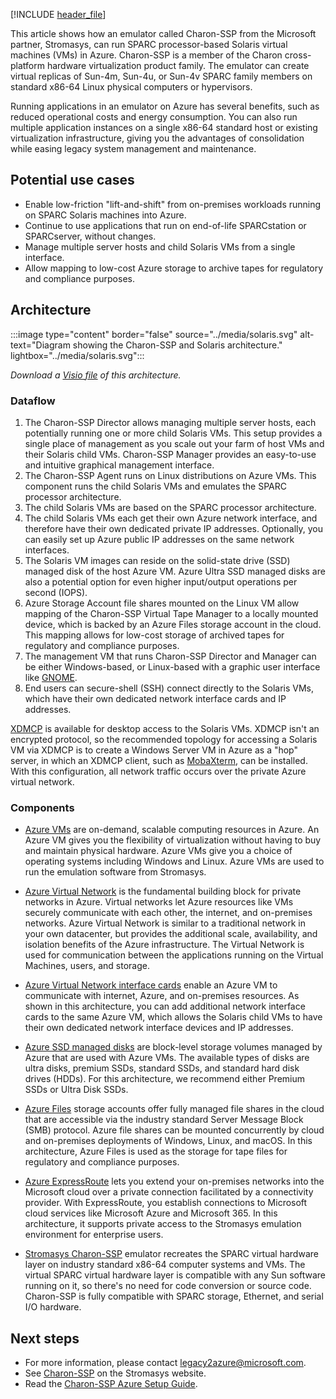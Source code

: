 [!INCLUDE [header_file](../../../includes/sol-idea-header.md)]

This article shows how an emulator called Charon-SSP from the Microsoft partner, Stromasys, can run SPARC processor-based Solaris virtual machines (VMs) in Azure. Charon-SSP is a member of the Charon cross-platform hardware virtualization product family. The emulator can create virtual replicas of Sun-4m, Sun-4u, or Sun-4v SPARC family members on standard x86-64 Linux physical computers or hypervisors.

Running applications in an emulator on Azure has several benefits, such as reduced operational costs and energy consumption. You can also run multiple application instances on a single x86-64 standard host or existing virtualization infrastructure, giving you the advantages of consolidation while easing legacy system management and maintenance.

## Potential use cases

- Enable low-friction "lift-and-shift" from on-premises workloads running on SPARC Solaris machines into Azure.
- Continue to use applications that run on end-of-life SPARCstation or SPARCserver, without changes.
- Manage multiple server hosts and child Solaris VMs from a single interface.
- Allow mapping to low-cost Azure storage to archive tapes for regulatory and compliance purposes.

## Architecture

:::image type="content" border="false" source="../media/solaris.svg" alt-text="Diagram showing the Charon-SSP and Solaris architecture." lightbox="../media/solaris.svg":::

*Download a [Visio file](https://arch-center.azureedge.net/solaris-emulator-azure.vsdx) of this architecture.*

### Dataflow

1. The Charon-SSP Director allows managing multiple server hosts, each potentially running one or more child Solaris VMs. This setup provides a single place of management as you scale out your farm of host VMs and their Solaris child VMs. Charon-SSP Manager provides an easy-to-use and intuitive graphical management interface.
1. The Charon-SSP Agent runs on Linux distributions on Azure VMs. This component runs the child Solaris VMs and emulates the SPARC processor architecture.
1. The child Solaris VMs are based on the SPARC processor architecture.
1. The child Solaris VMs each get their own Azure network interface, and therefore have their own dedicated private IP addresses. Optionally, you can easily set up Azure public IP addresses on the same network interfaces.
1. The Solaris VM images can reside on the solid-state drive (SSD) managed disk of the host Azure VM. Azure Ultra SSD managed disks are also a potential option for even higher input/output operations per second (IOPS).
1. Azure Storage Account file shares mounted on the Linux VM allow mapping of the Charon-SSP Virtual Tape Manager to a locally mounted device, which is backed by an Azure Files storage account in the cloud. This mapping allows for low-cost storage of archived tapes for regulatory and compliance purposes.
1. The management VM that runs Charon-SSP Director and Manager can be either Windows-based, or Linux-based with a graphic user interface like [GNOME](https://www.gnome.org).
1. End users can secure-shell (SSH) connect directly to the Solaris VMs, which have their own dedicated network interface cards and IP addresses.

[XDMCP](https://wiki.ubuntu.com/xdmcp) is available for desktop access to the Solaris VMs. XDMCP isn't an encrypted protocol, so the recommended topology for accessing a Solaris VM via XDMCP is to create a Windows Server VM in Azure as a "hop" server, in which an XDMCP client, such as [MobaXterm](https://mobaxterm.mobatek.net), can be installed. With this configuration, all network traffic occurs over the private Azure virtual network.

### Components

- [Azure VMs](/azure/well-architected/service-guides/virtual-machines) are on-demand, scalable computing resources in Azure. An Azure VM gives you the flexibility of virtualization without having to buy and maintain physical hardware. Azure VMs give you a choice of operating systems including Windows and Linux. Azure VMs are used to run the emulation software from Stromasys.

- [Azure Virtual Network](/azure/virtual-network/virtual-networks-overview) is the fundamental building block for private networks in Azure. Virtual networks let Azure resources like VMs securely communicate with each other, the internet, and on-premises networks. Azure Virtual Network is similar to a traditional network in your own datacenter, but provides the additional scale, availability, and isolation benefits of the Azure infrastructure. The Virtual Network is used for communication between the applications running on the Virtual Machines, users, and storage.

- [Azure Virtual Network interface cards](/azure/virtual-network/virtual-network-network-interface) enable an Azure VM to communicate with internet, Azure, and on-premises resources. As shown in this architecture, you can add additional network interface cards to the same Azure VM, which allows the Solaris child VMs to have their own dedicated network interface devices and IP addresses.

- [Azure SSD managed disks](/azure/virtual-machines/managed-disks-overview) are block-level storage volumes managed by Azure that are used with Azure VMs. The available types of disks are ultra disks, premium SSDs, standard SSDs, and standard hard disk drives (HDDs). For this architecture, we recommend either Premium SSDs or Ultra Disk SSDs.

- [Azure Files](/azure/well-architected/service-guides/azure-files) storage accounts offer fully managed file shares in the cloud that are accessible via the industry standard Server Message Block (SMB) protocol. Azure file shares can be mounted concurrently by cloud and on-premises deployments of Windows, Linux, and macOS. In this architecture, Azure Files is used as the storage for tape files for regulatory and compliance purposes.

- [Azure ExpressRoute](/azure/well-architected/service-guides/azure-expressroute) lets you extend your on-premises networks into the Microsoft cloud over a private connection facilitated by a connectivity provider. With ExpressRoute, you establish connections to Microsoft cloud services like Microsoft Azure and Microsoft 365. In this architecture, it supports private access to the Stromasys emulation environment for enterprise users.

- [Stromasys Charon-SSP](https://www.stromasys.com/solution/charon-ssp-sun-sparc-virtualization/) emulator recreates the SPARC virtual hardware layer on industry standard x86-64 computer systems and VMs. The virtual SPARC virtual hardware layer is compatible with any Sun software running on it, so there's no need for code conversion or source code. Charon-SSP is fully compatible with SPARC storage, Ethernet, and serial I/O hardware.

## Next steps

- For more information, please contact [legacy2azure@microsoft.com](mailto:legacy2azure@microsoft.com).
- See [Charon-SSP](https://www.stromasys.com/solution/charon-ssp-sun-sparc-virtualization/) on the Stromasys website.
- Read the [Charon-SSP Azure Setup Guide](https://stromasys.atlassian.net/wiki/spaces/KBP/pages/814121242/CHARON-SSP+for+Azure+Cloud).
